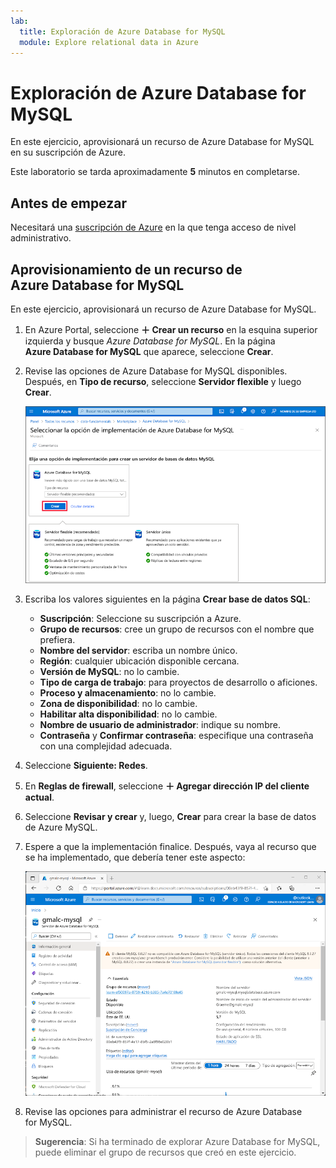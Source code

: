 ```yaml
---
lab:
  title: Exploración de Azure Database for MySQL
  module: Explore relational data in Azure
---
```


# Exploración de Azure Database for MySQL

En este ejercicio, aprovisionará un recurso de Azure Database for MySQL en su suscripción de Azure.

Este laboratorio se tarda aproximadamente **5** minutos en completarse.

## Antes de empezar

Necesitará una [suscripción de Azure](https://azure.microsoft.com/free) en la que tenga acceso de nivel administrativo.

## Aprovisionamiento de un recurso de Azure Database for MySQL

En este ejercicio, aprovisionará un recurso de Azure Database for MySQL.

1. En Azure Portal, seleccione **&#65291; Crear un recurso** en la esquina superior izquierda y busque *Azure Database for MySQL*. En la página **Azure Database for MySQL** que aparece, seleccione **Crear**.

1. Revise las opciones de Azure Database for MySQL disponibles. Después, en **Tipo de recurso**, seleccione **Servidor flexible** y luego **Crear**.

    ![Captura de pantalla de las opciones de implementación para Azure Database for MySQL](images/mysql-options.png)

1. Escriba los valores siguientes en la página **Crear base de datos SQL**:
    - **Suscripción**: Seleccione su suscripción a Azure.
    - **Grupo de recursos**: cree un grupo de recursos con el nombre que prefiera.
    - **Nombre del servidor**: escriba un nombre único.
    - **Región**: cualquier ubicación disponible cercana.
    - **Versión de MySQL**: no lo cambie.
    - **Tipo de carga de trabajo**: para proyectos de desarrollo o aficiones.
    - **Proceso y almacenamiento**: no lo cambie.
    - **Zona de disponibilidad**: no lo cambie.
    - **Habilitar alta disponibilidad**: no lo cambie.
    - **Nombre de usuario de administrador**: indique su nombre.
    - **Contraseña** y **Confirmar contraseña**: especifique una contraseña con una complejidad adecuada.

1. Seleccione **Siguiente: Redes**.

1. En **Reglas de firewall**, seleccione **&#65291; Agregar dirección IP del cliente actual**.

1. Seleccione **Revisar y crear** y, luego, **Crear** para crear la base de datos de Azure MySQL.

1. Espere a que la implementación finalice. Después, vaya al recurso que se ha implementado, que debería tener este aspecto:

    ![Captura de pantalla de Azure Portal en la que se muestra la página Azure Database for MySQL.](images/mysql-portal.png)

1. Revise las opciones para administrar el recurso de Azure Database for MySQL.

> **Sugerencia**: Si ha terminado de explorar Azure Database for MySQL, puede eliminar el grupo de recursos que creó en este ejercicio.
